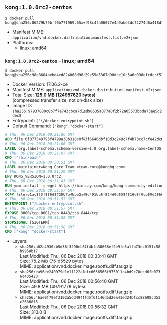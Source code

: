 ## `kong:1.0.0rc2-centos`

```console
$ docker pull kong@sha256:06279b79bff0b771969c65aef98c4fa06077e4a9abe3dc72274d6a418d7ea622
```

-	Manifest MIME: `application/vnd.docker.distribution.manifest.list.v2+json`
-	Platforms:
	-	linux; amd64

### `kong:1.0.0rc2-centos` - linux; amd64

```console
$ docker pull kong@sha256:98e8604bebd4ed824068d96c29e55a5367d98dce10c5a6c096efcdccf53670aa
```

-	Docker Version: 17.06.2-ce
-	Manifest MIME: `application/vnd.docker.distribution.manifest.v2+json`
-	Total Size: **125.0 MB (124957620 bytes)**  
	(compressed transfer size, not on-disk size)
-	Image ID: `sha256:97937880c8b7f7e743cbca7d1ed98635a077a0f2b72a05573bbda75ae5d2dec8`
-	Entrypoint: `["\/docker-entrypoint.sh"]`
-	Default Command: `["kong","docker-start"]`

```dockerfile
# Thu, 06 Dec 2018 00:21:06 GMT
ADD file:6f877549795f4798a38b318c0f63f6646dbf10d3c249c7f4b73cc7cfe42dc0f5 in / 
# Thu, 06 Dec 2018 00:21:06 GMT
LABEL org.label-schema.schema-version=1.0 org.label-schema.name=CentOS Base Image org.label-schema.vendor=CentOS org.label-schema.license=GPLv2 org.label-schema.build-date=20181205
# Thu, 06 Dec 2018 00:21:07 GMT
CMD ["/bin/bash"]
# Thu, 06 Dec 2018 00:50:51 GMT
LABEL maintainer=Kong Core Team <team-core@konghq.com>
# Thu, 06 Dec 2018 00:51:29 GMT
ENV KONG_VERSION=1.0.0rc2
# Thu, 06 Dec 2018 00:51:43 GMT
RUN yum install -y wget https://bintray.com/kong/kong-community-edition-rpm/download_file?file_path=centos/7/kong-community-edition-$KONG_VERSION.el7.noarch.rpm &&     yum clean all
# Thu, 06 Dec 2018 00:51:57 GMT
COPY file:e1ac3f3f858d8725b7a4bbe2a68d491ba6f524d0d6384516d5f0ce50d28b9fda in /docker-entrypoint.sh 
# Thu, 06 Dec 2018 00:51:57 GMT
ENTRYPOINT ["/docker-entrypoint.sh"]
# Thu, 06 Dec 2018 00:51:57 GMT
EXPOSE 8000/tcp 8001/tcp 8443/tcp 8444/tcp
# Thu, 06 Dec 2018 00:51:58 GMT
STOPSIGNAL [SIGTERM]
# Thu, 06 Dec 2018 00:51:58 GMT
CMD ["kong" "docker-start"]
```

-	Layers:
	-	`sha256:a02a4930cb5d36f3290eb84f4bfa30668ef2e9fe3a1fb73ec015fc58b9958b17`  
		Last Modified: Thu, 06 Dec 2018 00:33:41 GMT  
		Size: 75.2 MB (75165529 bytes)  
		MIME: application/vnd.docker.image.rootfs.diff.tar.gzip
	-	`sha256:ea96ee240979e1e11122a1efc6636566f975011c4bd9c70ecd6fb0736c435423`  
		Last Modified: Thu, 06 Dec 2018 00:56:40 GMT  
		Size: 49.8 MB (49791778 bytes)  
		MIME: application/vnd.docker.image.rootfs.diff.tar.gzip
	-	`sha256:46ae0f79ef3102a5dd494ffd5f6f146d5d2ea41ed24bfcc88608cd53c26868f5`  
		Last Modified: Thu, 06 Dec 2018 00:56:32 GMT  
		Size: 313.0 B  
		MIME: application/vnd.docker.image.rootfs.diff.tar.gzip
